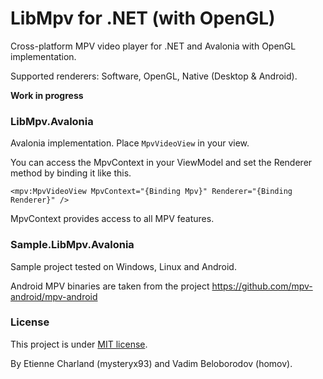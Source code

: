 # LibMpv for .NET (with OpenGL)

Cross-platform MPV video player for .NET and Avalonia with OpenGL implementation.

Supported renderers: Software, OpenGL, Native (Desktop & Android).

**Work in progress**

### LibMpv.Avalonia

Avalonia implementation. Place `MpvVideoView` in your view.

You can access the MpvContext in your ViewModel and set the Renderer method by binding it like this. 

    <mpv:MpvVideoView MpvContext="{Binding Mpv}" Renderer="{Binding Renderer}" />

MpvContext provides access to all MPV features.

### Sample.LibMpv.Avalonia

Sample project tested on Windows, Linux and Android.

Android MPV binaries are taken from the project https://github.com/mpv-android/mpv-android

### License

This project is under [MIT license](LICENSE).

By Etienne Charland (mysteryx93) and Vadim Beloborodov (homov).